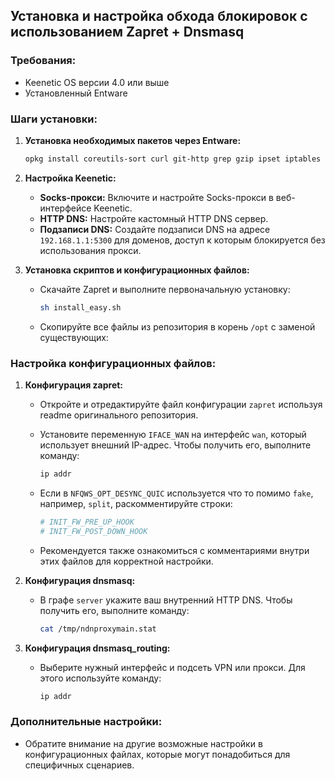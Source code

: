 ## Установка и настройка обхода блокировок с использованием Zapret + Dnsmasq

### Требования:
- Keenetic OS версии 4.0 или выше
- Установленный Entware

### Шаги установки:

1. **Установка необходимых пакетов через Entware:**

    ```bash
    opkg install coreutils-sort curl git-http grep gzip ipset iptables kmod_ndms xtables-addons_legacy dnsmasq
    ```

2. **Настройка Keenetic:**

    - **Socks-прокси:** Включите и настройте Socks-прокси в веб-интерфейсе Keenetic.
    - **HTTP DNS:** Настройте кастомный HTTP DNS сервер.
    - **Подзаписи DNS:** Создайте подзаписи DNS на адресе `192.168.1.1:5300` для доменов, доступ к которым блокируется без использования прокси.

3. **Установка скриптов и конфигурационных файлов:**

    - Скачайте Zapret и выполните первоначальную установку:

      ```bash
      sh install_easy.sh
      ```

    - Скопируйте все файлы из репозитория в корень `/opt` с заменой существующих:

### Настройка конфигурационных файлов:

1. **Конфигурация zapret:**

    - Откройте и отредактируйте файл конфигурации `zapret` используя readme оригинального репозитория.
    - Установите переменную `IFACE_WAN` на интерфейс `wan`, который использует внешний IP-адрес. Чтобы получить его, выполните команду:

      ```bash
      ip addr
      ```

    - Если в `NFQWS_OPT_DESYNC_QUIC` используется что то помимо `fake`, например, `split`, раскомментируйте строки:

      ```bash
      # INIT_FW_PRE_UP_HOOK
      # INIT_FW_POST_DOWN_HOOK
      ```

    - Рекомендуется также ознакомиться с комментариями внутри этих файлов для корректной настройки.

2. **Конфигурация dnsmasq:**

    - В графе `server` укажите ваш внутренний HTTP DNS. Чтобы получить его, выполните команду:

      ```bash
      cat /tmp/ndnproxymain.stat
      ```

3. **Конфигурация dnsmasq_routing:**

    - Выберите нужный интерфейс и подсеть VPN или прокси. Для этого используйте команду:

      ```bash
      ip addr
      ```

### Дополнительные настройки:

- Обратите внимание на другие возможные настройки в конфигурационных файлах, которые могут понадобиться для специфичных сценариев.
